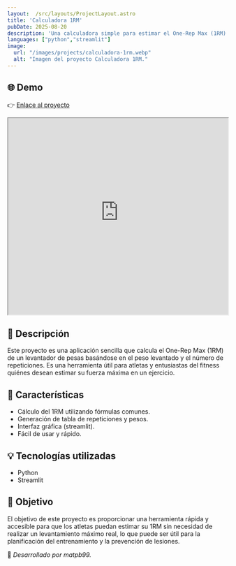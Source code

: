 ```yaml
---
layout:  /src/layouts/ProjectLayout.astro
title: 'Calculadora 1RM'
pubDate: 2025-08-20
description: 'Una calculadora simple para estimar el One-Rep Max (1RM) en levantamiento de pesas.'
languages: ["python","streamlit"]
image:
  url: "/images/projects/calculadora-1rm.webp"
  alt: "Imagen del proyecto Calculadora 1RM."
---
```

## 🌐 Demo
👉 <a href="https://calculadora1rm.streamlit.app/" target="_blank">Enlace al proyecto</a>

<iframe
  src="https://calculadora1rm.streamlit.app?embed=true"
  style="height: 450px; width: 100%;"
></iframe>

## 📝 Descripción

Este proyecto es una aplicación sencilla que calcula el One-Rep Max (1RM) de un levantador de pesas basándose en el peso levantado y el número de repeticiones. Es una herramienta útil para atletas y entusiastas del fitness quiénes desean estimar su fuerza máxima en un ejercicio.

## 🧩 Características
- Cálculo del 1RM utilizando fórmulas comunes.
- Generación de tabla de repeticiones y pesos.
- Interfaz gráfica (streamlit).
- Fácil de usar y rápido.

## 💡 Tecnologías utilizadas
- Python
- Streamlit



## 🎯 Objetivo
El objetivo de este proyecto es proporcionar una herramienta rápida y accesible para que los atletas puedan estimar su 1RM sin necesidad de realizar un levantamiento máximo real, lo que puede ser útil para la planificación del entrenamiento y la prevención de lesiones.

🚀 *Desarrollado por matpb99.*
